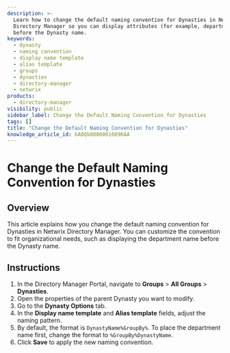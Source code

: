```yaml
---
description: >-
  Learn how to change the default naming convention for Dynasties in Netwrix
  Directory Manager so you can display attributes (for example, department)
  before the Dynasty name.
keywords:
  - dynasty
  - naming convention
  - display name template
  - alias template
  - groups
  - dynasties
  - directory-manager
  - netwrix
products:
  - directory-manager
visibility: public
sidebar_label: Change the Default Naming Convention for Dynasties
tags: []
title: "Change the Default Naming Convention for Dynasties"
knowledge_article_id: kA0Qk0000001609KAA
---
```


# Change the Default Naming Convention for Dynasties

## Overview

This article explains how you change the default naming convention for Dynasties in Netwrix Directory Manager. You can customize the convention to fit organizational needs, such as displaying the department name before the Dynasty name.

## Instructions

1. In the Directory Manager Portal, navigate to **Groups** > **All Groups** > **Dynasties**.  
2. Open the properties of the parent Dynasty you want to modify.  
3. Go to the **Dynasty Options** tab.  
4. In the **Display name template** and **Alias template** fields, adjust the naming pattern.  
5. By default, the format is `DynastyName%GroupBy%`. To place the department name first, change the format to `%GroupBy%DynastyName`.  
6. Click **Save** to apply the new naming convention.
